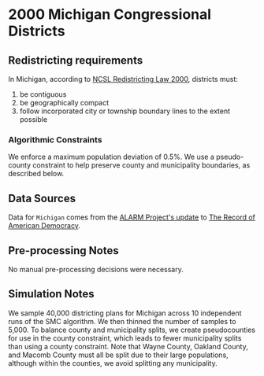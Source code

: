 # 2000 Michigan Congressional Districts

## Redistricting requirements
In Michigan, according to [NCSL Redistricting Law 2000](https://web.archive.org/web/20041216185957/https://www.senate.mn/departments/scr/redist/red2000/Tab5appx.htm), districts must:

1. be contiguous
2. be geographically compact
3. follow incorporated city or township boundary lines to the extent possible

### Algorithmic Constraints
We enforce a maximum population deviation of 0.5%. We use a pseudo-county constraint to help preserve county and municipality boundaries, as described below.

## Data Sources
Data for ``Michigan`` comes from the [ALARM Project's update](https://dataverse.harvard.edu/dataset.xhtml?persistentId=doi:10.7910/DVN/ZV5KF3) to [The Record of American Democracy](https://road.hmdc.harvard.edu/).

## Pre-processing Notes
No manual pre-processing decisions were necessary.

## Simulation Notes
We sample 40,000 districting plans for Michigan across 10 independent runs of the SMC algorithm.
We then thinned the number of samples to 5,000. 
To balance county and municipality splits, we create pseudocounties for use in the county constraint, which leads to fewer municipality splits than using a county constraint. Note that Wayne County, Oakland County, and Macomb County must all be split due to their large populations, although within the counties, we avoid splitting any municipality.
